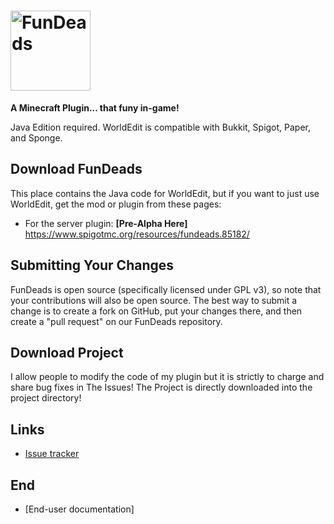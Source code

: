 <h1>
    <img src="https://www.spigotmc.org/data/resource_icons/85/85182.jpg?1603710923" alt="FunDeads" width="128" /> 
</h1>

**A Minecraft Plugin... that funy in-game!**

Java Edition required. WorldEdit is compatible with Bukkit, Spigot, Paper, and Sponge.

## Download FunDeads

This place contains the Java code for WorldEdit, but if you want to just use WorldEdit, get the mod or plugin from these pages:

* For the server plugin: **[Pre-Alpha Here]** https://www.spigotmc.org/resources/fundeads.85182/ 

Submitting Your Changes
------------

FunDeads is open source (specifically licensed under GPL v3), so note that your contributions will also be open source. The best way to submit a change is to create a fork on GitHub, put your changes there, and then create a "pull request" on our FunDeads repository.

Download Project
--------

I allow people to modify the code of my plugin but it is strictly to charge and share bug fixes in The Issues! The Project is directly downloaded into the project directory!

Links
-----

* [Issue tracker](https://github.com/FunDeadsDev/FunDeads-/issues)

End
-----
* [End-user documentation]
